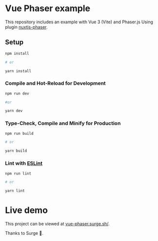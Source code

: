 # Vue Phaser example

This repository includes an example with Vue 3 (Vite) and Phaser.js
Using plugin [nuxtjs-phaser](https://www.npmjs.com/package/nuxtjs-phaser).

## Setup

```sh
npm install

# or

yarn install
```

### Compile and Hot-Reload for Development

```sh
npm run dev

#or

yarn dev
```

### Type-Check, Compile and Minify for Production

```sh
npm run build

# or

yarn build
```

### Lint with [ESLint](https://eslint.org/)

```sh
npm run lint

# or

yarn lint
```

# Live demo

This project can be viewed at [vue-phaser.surge.sh/](http://vue-phaser.surge.sh/).

Thanks to Surge  💛.